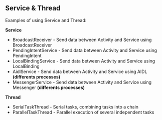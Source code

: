 ## Service & Thread

Examples of using Service and Thread:

**Service**
- BroadcastReceiver - Send data between Activity and Service using BroadcastReceiver
- PendingIntentService - Send data between Activity and Service using PendingIntent
- LocalBindingService - Send data between Activity and Service using LocalBinding
- AidlService - Send data between Activity and Service using AIDL **(differents processes)**
- MessengerService - Send data between Activity and Service using Messenger **(differents processes)**

**Thread**
- SerialTaskThread - Serial tasks, combining tasks into a chain
- ParallelTaskThread - Parallel execution of several independent tasks